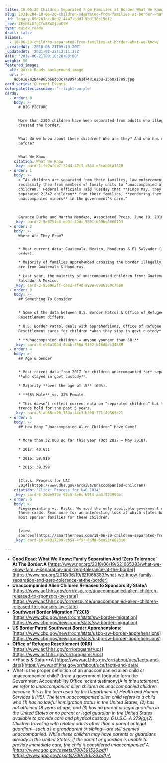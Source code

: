 ```yaml
---
title: 18.06.20 Children Separated From Families at Border What We Know
slug: 20210204-18-06-20-children-separated-from-families-at-border-what-we-know
_id: legacy-85d267cc-9ed2-4447-bdd7-9bd138c15df2
_rev: ZEyhBiGfgCfwE8WOjbuCtW
type: quick_reads
draft: false
aliases:
  - 18-06-20-children-separated-from-families-at-border-what-we-know/
_createdAt: '2018-06-21T09:10:20Z'
_updatedAt: '2021-03-22T13:11:17Z'
date: '2018-06-21T09:10:20+00:00'
weight: 50
featured_image:
  alt: Quick Reads background image
  url: >-
    966e1e7e2844965b66c03c7a80946b2d7481e268-2560x1709.jpg
card_series: Current Events
colorpaletteclassname: '--light-purple'
cards:
  - order: 0
    body: >-
      # BIG PICTURE


      More than 2300 children have been separated from adults who illegally
      crossed the border.


      What do we know about these children? Who are they? And who has come
      before?


      What We Know
    citation: What We Know
    _key: card-1-fc9afcb7-32d4-42f3-a364-e6cab0fa1328
  - order: 1
    body: >-
      > “As children are separated from their families, law enforcement agents
      reclassify them from members of family units to ‘unaccompanied alien
      children.’ Federal officials said Tuesday that **since May, they have
      separated 2,342 children** from their families, **rendering them
      unaccompanied minors** in the government’s care.”  
        
        
        
      Garance Burke and Martha Mendoza, Associated Press, June 19, 2018
    _key: card-2-5e675fe8-ed3f-40dc-9501-b30be3669193
  - order: 2
    body: >-
      Where Are They From?


      * Most current data: Guatemala, Mexico, Honduras & El Salvador (in this
      order).

      * Majority of families apprehended crossing the border illegally this year
      are from Guatemala & Honduras.

      * Last year, the majority of unaccompanied children from: Guatemala, El
      Salvador & Mexico.
    _key: card-3-95e9e2ff-c4e2-4f4d-a808-8986360c79e0
  - order: 3
    body: >-
      ## Something To Consider


      * Some of the data between U.S. Border Patrol & Office of Refugee
      Resettlement differs.

      * U.S. Border Patrol deals with apprehensions, Office of Refugee
      Resettlement cares for children *when they stay in govt custody*.

      * **Unaccompanied children = anyone younger than 18.**
    _key: card-4-eb8a103d-4d4b-456d-9f62-b16d8dc34880
  - order: 4
    body: >-
      ## Age & Gender


      * Most recent data from 2017 for children unaccompanied *or* separated
      **who stayed in govt custody**.

      * Majority **over the age of 15** (69%).

      * **68% Male**_vs. 32% Female.

      * This doesn’t reflect current data on “separated children” but these
      trends hold for the past 5 years.
    _key: card-5-a988ce26-739a-44c3-b390-771f49363e21
  - order: 5
    body: >-
      ## How Many “Unaccompanied Alien Children” Have Come?


      * More than 32,000 so far this year (Oct 2017 – May 2018).

      * 2017: 40,631

      * 2016: 58,819

      * 2015: 39,399


      [Click: Process for UAC
      2014](https://www.dhs.gov/archive/unaccompanied-children)
    citation: 'Click: Process for UAC 2014'
    _key: card-6-20de979e-93c5-4e6c-b514-aa3f523999bf
  - order: 6
    body: >-
      Fingerpointing vs. Facts. We used the only available government data for
      these cards. Read more for an interesting look at which states have the
      most sponsor families for these children.


      [view
      sources](https://smarthernews.com/18-06-20-children-separated-from-families-at-border-what-we-know/)
    _key: card-10-e4317299-cb54-4f57-8dd8-6ea53fe69310

---
```

* **Good Read: What We Know: Family Separation And ‘Zero Tolerance’ At The Border:A** [https://www.npr.org/2018/06/19/621065383/what-we-know-family-separation-and-zero-tolerance-at-the-border](https://www.npr.org/2018/06/19/621065383/what-we-know-family-separation-and-zero-tolerance-at-the-border)
* **Unaccompanied Alien Children Released to Sponsors By State**A [https://www.acf.hhs.gov/orr/resource/unaccompanied-alien-children-released-to-sponsors-by-state](https://www.acf.hhs.gov/orr/resource/unaccompanied-alien-children-released-to-sponsors-by-state)
* **Southwest Border Migration FY2018**  
[https://www.cbp.gov/newsroom/stats/sw-border-migration](https://www.cbp.gov/newsroom/stats/sw-border-migration)
* **US Border Patrol Southwest Border Apprehensions:**  
[https://www.cbp.gov/newsroom/stats/usbp-sw-border-apprehensions](https://www.cbp.gov/newsroom/stats/usbp-sw-border-apprehensions)
* **Office of Refugee Resettlement (ORR)** [https://www.acf.hhs.gov/orr/programs/ucs](https://www.acf.hhs.gov/orr/programs/ucs)
* **Facts & Data:**A [https://www.acf.hhs.gov/orr/about/ucs/facts-and-data](https://www.acf.hhs.gov/orr/about/ucs/facts-and-data)
* What is the proper definition of an unaccompanied alien child or unaccompanied child? (from a government footnote form the Government Accountability Office recent testimony)A _In this statement, we refer to unaccompanied alien children as unaccompanied children because this is the term used by the Department of Health and Human Services (HHS). The term unaccompanied alien child refers to a child who (1) has no lawful immigration status in the United States, (2) has not attained 18 years of age, and (3) has no parent or legal guardian in the United States or no parent or legal guardian in the United States available to provide care and physical custody. 6 U.S.C. A 279(g)(2). Children traveling with related adults other than a parent or legal guardian—such as a grandparent or sibling—are still deemed unaccompanied. While these children may have parents or guardians already in the United States, if the parent or guardian is unable to provide immediate care, the child is considered unaccompanied.A [https://www.gao.gov/assets/700/691526.pdf](https://www.gao.gov/assets/700/691526.pdf)A_